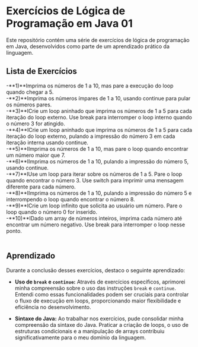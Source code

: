 # Exercícios de Lógica de Programação em Java 01

Este repositório contém uma série de exercícios de lógica de programação em Java, desenvolvidos como parte de um aprendizado prático da linguagem.

## Lista de Exercícios

 -**1)**Imprima os números de 1 a 10, mas pare a execução do loop quando chegar a 5. 
<br>
 -**2)**Imprima os números ímpares de 1 a 10, usando continue para pular os números pares. 
<br>
 -**3)**ICrie um loop aninhado que imprima os números de 1 a 5 para cada iteração do loop externo. Use break para interromper o loop interno quando o número 3 for atingido. 
<br>
 -**4)**ICrie um loop aninhado que imprima os números de 1 a 5 para cada iteração do loop externo, pulando a impressão do número 3 em cada iteração interna usando continue. 
<br>
 -**5)**IImprima os números de 1 a 10, mas pare o loop quando encontrar um número maior que 7. 
<br>
 -**6)**IImprima os números de 1 a 10, pulando a impressão do número 5, usando continue. 
<br>
 -**7)**IUse um loop para iterar sobre os números de 1 a 5. Pare o loop quando encontrar o número 3. Use switch para imprimir uma mensagem diferente para cada número. 
<br>
 -**8)**IImprima os números de 1 a 10, pulando a impressão do número 5 e interrompendo o loop quando encontrar o número 8. 
<br>
 -**9)**ICrie um loop infinito que solicita ao usuário um número. Pare o loop quando o número 0 for inserido. 
<br>
-**10)**IDado um array de números inteiros, imprima cada número até encontrar um número negativo. Use break para interromper o loop nesse ponto.  
<br>
## Aprendizado

Durante a conclusão desses exercícios, destaco o seguinte aprendizado:

- **Uso de `break` e `continue`:** Através de exercícios específicos, aprimorei minha compreensão sobre o uso das instruções `break` e `continue`. Entendi como essas funcionalidades podem ser cruciais para controlar o fluxo de execução em loops, proporcionando maior flexibilidade e eficiência no desenvolvimento.

- **Sintaxe do Java:** Ao trabalhar nos exercícios, pude consolidar minha compreensão da sintaxe do Java. Praticar a criação de loops, o uso de estruturas condicionais e a manipulação de arrays contribuiu significativamente para o meu domínio da linguagem.

